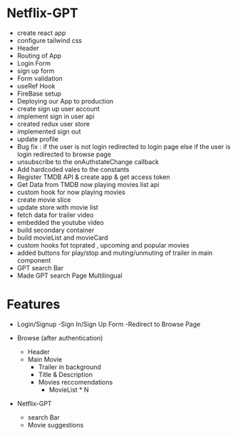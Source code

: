 # Netflix-GPT

- create react app
- configure tailwind css
- Header
- Routing of App
- Login Form
- sign up form
- Form validation
- useRef Hook
- FireBase setup
- Deploying our App to production
- create sign up user account
- implement sign in user api
- created redux user store 
- implemented sign out 
- update profile 
- Bug fix : if the user is not login redirected to login page else if the user is login redirected to browse page
- unsubscribe to the onAuthstateChange callback
- Add hardcoded vales to the constants
- Register TMDB API & create app & get access token
- Get Data from TMDB now playing movies list api
- custom hook for now playing movies 
- create movie slice
-  update store with movie list
- fetch data for trailer video
- embedded the youtube video
- build secondary container
- build movieList and movieCard
- custom hooks fot toprated , upcoming and popular movies
- added buttons for play/stop and muting/unmuting of trailer in main component
- GPT search Bar
- Made GPT search Page Multilingual

# Features

- Login/Signup
    -Sign In/Sign Up Form
    -Redirect to Browse Page

- Browse (after authentication)
    - Header
    - Main Movie
        - Trailer in background
        - Title & Description
        - Movies reccomendations
            - MovieList * N
- Netflix-GPT
    - search Bar
    - Movie suggestions
